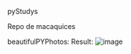 pyStudys

Repo de macaquices

beautifulPYPhotos:
Result:
![image](https://user-images.githubusercontent.com/29635334/110399284-57962d00-8054-11eb-998f-ebede5d7b653.png)
